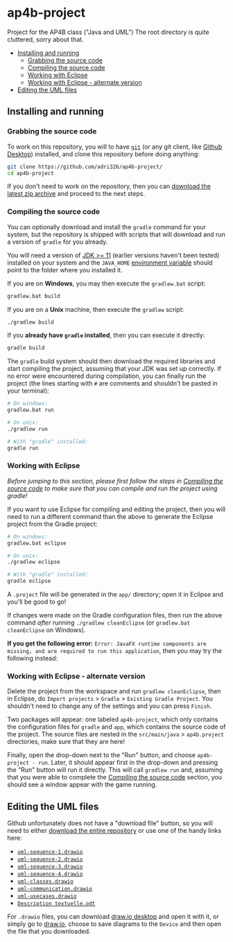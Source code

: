 # ap4b-project

Project for the AP4B class ("Java and UML")
The root directory is quite cluttered, sorry about that.

- [Installing and running](#installing-and-running)
    - [Grabbing the source code](#grabbing-the-source-code)
    - [Compiling the source code](#compiling-the-source-code)
    - [Working with Eclipse](#working-with-eclipse)
    - [Working with Eclipse - alternate version](#working-with-eclipse---alternate-version)
- [Editing the UML files](#editing-the-uml-files)

## Installing and running

### Grabbing the source code

To work on this repository, you will to have [`git`](https://git-scm.com/) (or any git client, like [Github Desktop](https://desktop.github.com/)) installed, and clone this repository before doing anything:

```sh
git clone https://github.com/adri326/ap4b-project/
cd ap4b-project
```

If you don't need to work on the repository, then you can [download the latest zip archive](https://github.com/adri326/ap4b-project/archive/refs/heads/main.zip) and proceed to the next steps.

### Compiling the source code

You can optionally download and install the `gradle` command for your system, but the repository is shipped with scripts that will download and run a version of `gradle` for you already.

You will need a version of [JDK >= 11](http://openjdk.java.net/) (earlier versions haven't been tested) installed on your system and the `JAVA_HOME` [environment variable](https://www.architectryan.com/2018/08/31/how-to-change-environment-variables-on-windows-10/) should point to the folder where you installed it.

If you are on **Windows**, you may then execute the `gradlew.bat` script:

```bat
gradlew.bat build
```

If you are on a **Unix** machine, then execute the `gradlew` script:

```sh
./gradlew build
```

If you **already have `gradle` installed**, then you can execute it directly:

```sh
gradle build
```

The `gradle` build system should then download the required libraries and start compiling the project, assuming that your JDK was set up correctly.
If no error were encountered during compilation, you can finally run the project (the lines starting with `#` are comments and shouldn't be pasted in your terminal):

```sh
# On windows:
gradlew.bat run

# On unix:
./gradlew run

# With "gradle" installed:
gradle run
```

### Working with Eclipse

*Before jumping to this section, please first follow the steps in [Compiling the source code](#compiling-the-source-code) to make sure that you can compile and run the project using gradle!*

If you want to use Eclipse for compiling and editing the project, then you will need to run a different command than the above to generate the Eclipse project from the Gradle project:

```sh
# On windows:
gradlew.bat eclipse

# On unix:
./gradlew eclipse

# With "gradle" installed:
gradle eclipse
```

A `.project` file will be generated in the `app/` directory; open it in Eclipse and you'll be good to go!

If changes were made on the Gradle configuration files, then run the above command *after* running `./gradlew cleanEclipse` (or `gradlew.bat cleanEclipse` on Windows).

**If you get the following error:** `Error: JavaFX runtime components are missing, and are required to run this application`, then you may try the following instead:

### Working with Eclipse - alternate version

Delete the project from the workspace and run `gradlew cleanEclipse`, then in Eclipse, do `Import projects` > `Gradle` > `Existing Gradle Project`.
You shouldn't need to change any of the settings and you can press `Finish`.

Two packages will appear: one labeled `ap4b-project`, which only contains the configuration files for `gradle` and `app`, which contains the source code of the project.
The source files are nested in the `src/main/java` > `ap4b.project` directories, make sure that they are here!

Finally, open the drop-down next to the "Run" button, and choose `ap4b-project - run`.
Later, it should appear first in the drop-down and pressing the "Run" button will run it directly.
This will call `gradlew run` and, assuming that you were able to complete the [Compiling the source code](#compiling-the-source-code) section, you should see a window appear with the game running.

## Editing the UML files

Github unfortunately does not have a "download file" button, so you will need to either [download the entire repository](#grabbing-the-source-code) or use one of the handy links here:

<!-- Come on, github, how hard is it for you team to implement this? -->

- [`uml-sequence-1.drawio`](https://downgit.github.io/#/home?url=https://github.com/adri326/ap4b-project/blob/main/uml-sequence-1.drawio)
- [`uml-sequence-2.drawio`](https://downgit.github.io/#/home?url=https://github.com/adri326/ap4b-project/blob/main/uml-sequence-2.drawio)
- [`uml-sequence-3.drawio`](https://downgit.github.io/#/home?url=https://github.com/adri326/ap4b-project/blob/main/uml-sequence-3.drawio)
- [`uml-sequence-4.drawio`](https://downgit.github.io/#/home?url=https://github.com/adri326/ap4b-project/blob/main/uml-sequence-4.drawio)
- [`uml-classes.drawio`](https://downgit.github.io/#/home?url=https://github.com/adri326/ap4b-project/blob/main/uml-classes.drawio)
- [`uml-communication.drawio`](https://downgit.github.io/#/home?url=https://github.com/adri326/ap4b-project/blob/main/uml-communication.drawio)
- [`uml-usecases.drawio`](https://downgit.github.io/#/home?url=https://github.com/adri326/ap4b-project/blob/main/uml-usecases.drawio)
- [`Description textuelle.odt`](https://downgit.github.io/#/home?url=https://github.com/adri326/ap4b-project/blob/main/Description%20textuelle.odt)

For `.drawio` files, you can download [draw.io desktop](https://github.com/jgraph/drawio-desktop/releases) and open it with it, or simply go to [draw.io](https://app.diagrams.net/), choose to save diagrams to the `Device` and then open the file that you downloaded.
